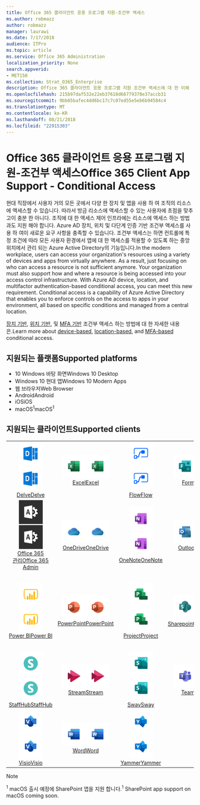 ```yaml
---
title: Office 365 클라이언트 응용 프로그램 지원-조건부 액세스
ms.author: robmazz
author: robmazz
manager: laurawi
ms.date: 7/17/2018
audience: ITPro
ms.topic: article
ms.service: Office 365 Administration
localization_priority: None
search.appverid:
- MET150
ms.collection: Strat_O365_Enterprise
description: Office 365 클라이언트 응용 프로그램 지원 조건부 액세스에 대 한 이해
ms.openlocfilehash: 215b97daf532e22eb37618d66779378e37accb31
ms.sourcegitcommit: 9bb65bafec4dd6bc17c7c07ed55e5eb6b94584c4
ms.translationtype: MT
ms.contentlocale: ko-KR
ms.lasthandoff: 08/21/2018
ms.locfileid: "22915303"
---
```

# <a name="office-365-client-app-support---conditional-access"></a><span data-ttu-id="977a5-103">Office 365 클라이언트 응용 프로그램 지원-조건부 액세스</span><span class="sxs-lookup"><span data-stu-id="977a5-103">Office 365 Client App Support - Conditional Access</span></span>

<span data-ttu-id="977a5-p101">현대 직장에서 사용자 거의 모든 곳에서 다양 한 장치 및 앱을 사용 하 여 조직의 리소스에 액세스할 수 있습니다. 따라서 방금 리소스에 액세스할 수 있는 사용자에 초점을 맞추고이 충분 한 아니다. 조직에 대 한 액세스 제어 인프라에는 리소스에 액세스 하는 방법과도 지원 해야 합니다. Azure AD 장치, 위치 및 다단계 인증 기반 조건부 액세스를 사용 하 여이 새로운 요구 사항을 충족할 수 있습니다. 조건부 액세스는 하면 컨트롤에 특정 조건에 따라 모든 사용자 환경에서 앱에 대 한 액세스를 적용할 수 있도록 하는 중앙 위치에서 관리 되는 Azure Active Directory의 기능입니다.</span><span class="sxs-lookup"><span data-stu-id="977a5-p101">In the modern workplace, users can access your organization's resources using a variety of devices and apps from virtually anywhere. As a result, just focusing on who can access a resource is not sufficient anymore. Your organization must also support how and where a resource is being accessed into your access control infrastructure. With Azure AD device, location, and multifactor authentication-based conditional access, you can meet this new requirement. Conditional access is a capability of Azure Active Directory that enables you to enforce controls on the access to apps in your environment, all based on specific conditions and managed from a central location.</span></span> 

<span data-ttu-id="977a5-109">[장치 기반](https://docs.microsoft.com/azure/active-directory/active-directory-conditional-access-policy-connected-applications), [위치 기반](https://docs.microsoft.com/azure/active-directory/active-directory-conditional-access-locations), 및 [MFA 기반](https://docs.microsoft.com/azure/active-directory/active-directory-conditional-access-conditions#users-and-groups) 조건부 액세스 하는 방법에 대 한 자세한 내용은.</span><span class="sxs-lookup"><span data-stu-id="977a5-109">Learn more about [device-based](https://docs.microsoft.com/azure/active-directory/active-directory-conditional-access-policy-connected-applications), [location-based](https://docs.microsoft.com/azure/active-directory/active-directory-conditional-access-locations), and [MFA-based](https://docs.microsoft.com/azure/active-directory/active-directory-conditional-access-conditions#users-and-groups) conditional access.</span></span>

## <a name="supported-platforms"></a><span data-ttu-id="977a5-110">지원되는 플랫폼</span><span class="sxs-lookup"><span data-stu-id="977a5-110">Supported platforms</span></span>

 - <span data-ttu-id="977a5-111">10 Windows 바탕 화면</span><span class="sxs-lookup"><span data-stu-id="977a5-111">Windows 10 Desktop</span></span>
 - <span data-ttu-id="977a5-112">Windows 10 현대 앱</span><span class="sxs-lookup"><span data-stu-id="977a5-112">Windows 10 Modern Apps</span></span>
 - <span data-ttu-id="977a5-113">웹 브라우저</span><span class="sxs-lookup"><span data-stu-id="977a5-113">Web Browser</span></span>
 - <span data-ttu-id="977a5-114">Android</span><span class="sxs-lookup"><span data-stu-id="977a5-114">Android</span></span>
 - <span data-ttu-id="977a5-115">iOS</span><span class="sxs-lookup"><span data-stu-id="977a5-115">iOS</span></span>
 - <span data-ttu-id="977a5-116">macOS<sup>1</sup></span><span class="sxs-lookup"><span data-stu-id="977a5-116">macOS<sup>1</sup></span></span>

## <a name="supported-clients"></a><span data-ttu-id="977a5-117">지원되는 클라이언트</span><span class="sxs-lookup"><span data-stu-id="977a5-117">Supported clients</span></span>

| | | | | | |
|:---:|:---:|:---:|:---:|:---:|:---:|
| <span data-ttu-id="977a5-118">![굴 아이콘](media/o365-delve-64x64.png)</span><span class="sxs-lookup"><span data-stu-id="977a5-118">![Delve icon](media/o365-delve-64x64.png)</span></span> <br> [<span data-ttu-id="977a5-119">Delve</span><span class="sxs-lookup"><span data-stu-id="977a5-119">Delve</span></span>](https://products.office.com/business/intelligent-search) | <span data-ttu-id="977a5-120">![Excel 아이콘](media/o365-excel-64x64.png)</span><span class="sxs-lookup"><span data-stu-id="977a5-120">![Excel icon](media/o365-excel-64x64.png)</span></span> <br> [<span data-ttu-id="977a5-121">Excel</span><span class="sxs-lookup"><span data-stu-id="977a5-121">Excel</span></span>](https://products.office.com/excel) | <span data-ttu-id="977a5-122">![흐름 아이콘](media/o365-flow-64x64.png)</span><span class="sxs-lookup"><span data-stu-id="977a5-122">![Flow icon](media/o365-flow-64x64.png)</span></span> <br> [<span data-ttu-id="977a5-123">Flow</span><span class="sxs-lookup"><span data-stu-id="977a5-123">Flow</span></span>](https://flow.microsoft.com) | <span data-ttu-id="977a5-124">![양식 아이콘](media/o365-forms-64x64.png)</span><span class="sxs-lookup"><span data-stu-id="977a5-124">![Forms icon](media/o365-forms-64x64.png)</span></span> <br> [<span data-ttu-id="977a5-125">Forms</span><span class="sxs-lookup"><span data-stu-id="977a5-125">Forms</span></span>](https://flow.microsoft.com/connectors/shared_microsoftforms/microsoft-forms/) | <span data-ttu-id="977a5-126">![Kaizala 아이콘](media/o365-kaizala-64x64.png)</span><span class="sxs-lookup"><span data-stu-id="977a5-126">![Kaizala icon](media/o365-kaizala-64x64.png)</span></span> <br> [<span data-ttu-id="977a5-127">Kaizala</span><span class="sxs-lookup"><span data-stu-id="977a5-127">Kaizala</span></span>](https://products.office.com/en/business/microsoft-kaizala) 
| <span data-ttu-id="977a5-128">![Office 365 관리자 아이콘](media/o365-o365admin-64x64.png)</span><span class="sxs-lookup"><span data-stu-id="977a5-128">![Office 365 Admin icon](media/o365-o365admin-64x64.png)</span></span> <br> [<span data-ttu-id="977a5-129">Office 365 <br> 관리</span><span class="sxs-lookup"><span data-stu-id="977a5-129">Office 365 <br> Admin</span></span>](https://products.office.com/business/manage-office-365-admin-app) | <span data-ttu-id="977a5-130">![비즈니스 아이콘 비즈니스용 OneDrive](media/o365-OneDrive-64x64.png)</span><span class="sxs-lookup"><span data-stu-id="977a5-130">![OneDrive for Business icon](media/o365-OneDrive-64x64.png)</span></span> <br> [<span data-ttu-id="977a5-131">OneDrive</span><span class="sxs-lookup"><span data-stu-id="977a5-131">OneDrive</span></span>](https://products.office.com/onedrive-for-business/online-cloud-storage) | <span data-ttu-id="977a5-132">![OneNote 아이콘](media/o365-OneNote-64x64.png)</span><span class="sxs-lookup"><span data-stu-id="977a5-132">![OneNote icon](media/o365-OneNote-64x64.png)</span></span> <br> [<span data-ttu-id="977a5-133">OneNote</span><span class="sxs-lookup"><span data-stu-id="977a5-133">OneNote</span></span>](https://products.office.com/onenote) | <span data-ttu-id="977a5-134">![Outlook 아이콘](media/o365-outlook-64x64.png)</span><span class="sxs-lookup"><span data-stu-id="977a5-134">![Outlook icon](media/o365-outlook-64x64.png)</span></span> <br> [<span data-ttu-id="977a5-135">Outlook</span><span class="sxs-lookup"><span data-stu-id="977a5-135">Outlook</span></span>](https://products.office.com/outlook) | <span data-ttu-id="977a5-136">![플래너 아이콘](media/o365-planner-64x64.png)</span><span class="sxs-lookup"><span data-stu-id="977a5-136">![Planner icon](media/o365-planner-64x64.png)</span></span> <br> [<span data-ttu-id="977a5-137">Planner</span><span class="sxs-lookup"><span data-stu-id="977a5-137">Planner</span></span>](https://products.office.com/business/task-management-software) 
| <span data-ttu-id="977a5-138">![PowerBI 아이콘](media/o365-powerbi-64x64.png)</span><span class="sxs-lookup"><span data-stu-id="977a5-138">![PowerBI icon](media/o365-powerbi-64x64.png)</span></span> <br> [<span data-ttu-id="977a5-139">Power BI</span><span class="sxs-lookup"><span data-stu-id="977a5-139">Power BI</span></span>](https://powerbi.microsoft.com) | <span data-ttu-id="977a5-140">![PowerPoint 아이콘](media/o365-powerpoint-64x64.png)</span><span class="sxs-lookup"><span data-stu-id="977a5-140">![PowerPoint icon](media/o365-powerpoint-64x64.png)</span></span> <br> [<span data-ttu-id="977a5-141">PowerPoint</span><span class="sxs-lookup"><span data-stu-id="977a5-141">PowerPoint</span></span>](https://products.office.com/powerpoint) | <span data-ttu-id="977a5-142">![프로젝트 아이콘](media/o365-project-64x64.png)</span><span class="sxs-lookup"><span data-stu-id="977a5-142">![Project icon](media/o365-project-64x64.png)</span></span> <br> [<span data-ttu-id="977a5-143">Project</span><span class="sxs-lookup"><span data-stu-id="977a5-143">Project</span></span>](https://products.office.com/project) | <span data-ttu-id="977a5-144">![SharePoint 아이콘](media/o365-sharepoint-64x64.png)</span><span class="sxs-lookup"><span data-stu-id="977a5-144">![SharePoint icon](media/o365-sharepoint-64x64.png)</span></span> <br> [<span data-ttu-id="977a5-145">Sharepoint<sup>1</sup></span><span class="sxs-lookup"><span data-stu-id="977a5-145">Sharepoint<sup>1</sup></span></span>](https://products.office.com/sharepoint) | <span data-ttu-id="977a5-146">![Skype 비즈니스 아이콘](media/o365-skypeforbusiness-64x64.png)</span><span class="sxs-lookup"><span data-stu-id="977a5-146">![Skype for Business icon](media/o365-skypeforbusiness-64x64.png)</span></span> <br> [<span data-ttu-id="977a5-147">용 Skype <br> 비즈니스</span><span class="sxs-lookup"><span data-stu-id="977a5-147">Skype for <br> Business</span></span>](https://www.skype.com/business/) 
| <span data-ttu-id="977a5-148">![StaffHub 아이콘](media/o365-staffhub-64x64.png)</span><span class="sxs-lookup"><span data-stu-id="977a5-148">![StaffHub icon](media/o365-staffhub-64x64.png)</span></span> <br> [<span data-ttu-id="977a5-149">StaffHub</span><span class="sxs-lookup"><span data-stu-id="977a5-149">StaffHub</span></span>](https://products.office.com/microsoft-staffhub/staff-scheduling-software) | <span data-ttu-id="977a5-150">![스트림 아이콘](media/o365-stream-64x64.png)</span><span class="sxs-lookup"><span data-stu-id="977a5-150">![Stream icon](media/o365-stream-64x64.png)</span></span> <br> [<span data-ttu-id="977a5-151">Stream</span><span class="sxs-lookup"><span data-stu-id="977a5-151">Stream</span></span>](https://stream.microsoft.com) | <span data-ttu-id="977a5-152">![아이콘 라](media/o365-sway-64x64.png)</span><span class="sxs-lookup"><span data-stu-id="977a5-152">![Sway icon](media/o365-sway-64x64.png)</span></span> <br> [<span data-ttu-id="977a5-153">Sway</span><span class="sxs-lookup"><span data-stu-id="977a5-153">Sway</span></span>](https://sway.com) | <span data-ttu-id="977a5-154">![팀 아이콘](media/o365-teams-64x64.png)</span><span class="sxs-lookup"><span data-stu-id="977a5-154">![Teams icon](media/o365-teams-64x64.png)</span></span> <br> [<span data-ttu-id="977a5-155">Teams</span><span class="sxs-lookup"><span data-stu-id="977a5-155">Teams</span></span>](https://products.office.com/microsoft-teams/group-chat-software) | <span data-ttu-id="977a5-156">![할 일 아이콘](media/o365-todo-64x64.png)</span><span class="sxs-lookup"><span data-stu-id="977a5-156">![To-Do icon](media/o365-todo-64x64.png)</span></span> <br> [<span data-ttu-id="977a5-157">To-Do</span><span class="sxs-lookup"><span data-stu-id="977a5-157">To-Do</span></span>](https://todo.microsoft.com) 
| <span data-ttu-id="977a5-158">![Visio 아이콘](media/o365-visio-64x64.png)</span><span class="sxs-lookup"><span data-stu-id="977a5-158">![Visio icon](media/o365-visio-64x64.png)</span></span> <br> [<span data-ttu-id="977a5-159">Visio</span><span class="sxs-lookup"><span data-stu-id="977a5-159">Visio</span></span>](https://products.office.com/visio/flowchart-software) | <span data-ttu-id="977a5-160">![Word 아이콘](media/o365-word-64x64.png)</span><span class="sxs-lookup"><span data-stu-id="977a5-160">![Word icon](media/o365-word-64x64.png)</span></span> <br> [<span data-ttu-id="977a5-161">Word</span><span class="sxs-lookup"><span data-stu-id="977a5-161">Word</span></span>](https://products.office.com/word) | <span data-ttu-id="977a5-162">![Yammer 아이콘](media/o365-yammer-64x64.png)</span><span class="sxs-lookup"><span data-stu-id="977a5-162">![Yammer icon](media/o365-yammer-64x64.png)</span></span> <br> [<span data-ttu-id="977a5-163">Yammer</span><span class="sxs-lookup"><span data-stu-id="977a5-163">Yammer</span></span>](https://products.office.com/yammer/yammer-overview)

> [!NOTE]
> <span data-ttu-id="977a5-164"><sup>1</sup> macOS 출시 예정에 SharePoint 앱을 지원 합니다.</span><span class="sxs-lookup"><span data-stu-id="977a5-164"><sup>1</sup> SharePoint app support on macOS coming soon.</span></span>